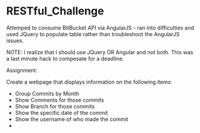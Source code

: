 # RESTful_Challenge
Attemped to consume BitBucket API via AngularJS - ran into difficulties and used JQuery to populate table rather than troubleshoot the AngularJS issues. 

NOTE: I realize that I should use JQuery OR Angular and not both. This was a last minute hack to compesate for a deadline.


Assignment:

Create a webpage that displays information on the following items:

- Group Commits by Month
- Show Comments for those commits
- Show Branch for those commits
- Show the specific date of the commit
- Show the username of who made the commit
- 



